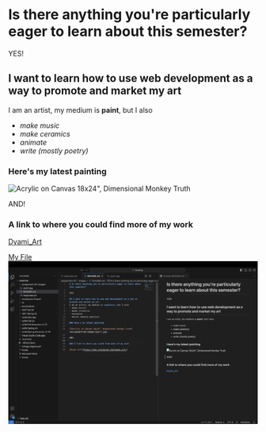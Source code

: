 # Is there anything you're particularly eager to learn about this semester?

YES!

## I want to learn how to use web development as a way to promote and market my art
I am an artist, my medium is **paint**, but I also 
- *make music*
- *make ceramics*
- *animate*
- *write (mostly poetry)*

### Here's my latest painting

![Acrylic on Canvas 18x24", Dimensional Monkey Truth](assignment-03/images/myArt.jpg)

AND!

### A link to where you could find more of my work

[Dyami_Art](https://www.instagram.com/dyami_art/)

[My File](./responses.txt)
![screenShot](./images/screenShot.png)